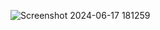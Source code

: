 ![Screenshot 2024-06-17 181259](https://github.com/shadyashraf174/koko-eating-bananas/assets/97650533/eb980f94-721b-4133-9114-d357c4a71b28)
